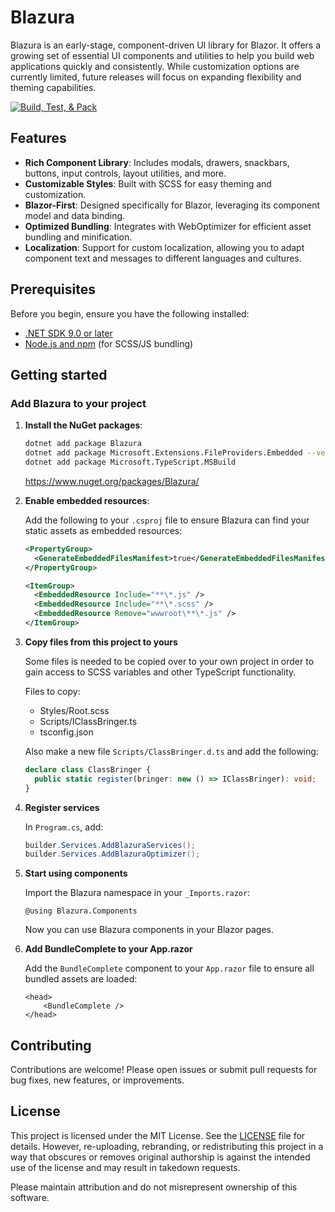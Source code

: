# Blazura

Blazura is an early-stage, component-driven UI library for Blazor. It offers a growing set of essential UI components and utilities to help you build web applications quickly and consistently. While customization options are currently limited, future releases will focus on expanding flexibility and theming capabilities.

[![Build, Test, & Pack](https://github.com/ZeroXitreo/Blazura/actions/workflows/pack.yml/badge.svg)](https://github.com/ZeroXitreo/Blazura/actions/workflows/pack.yml)

## Features

- **Rich Component Library**: Includes modals, drawers, snackbars, buttons, input controls, layout utilities, and more.
- **Customizable Styles**: Built with SCSS for easy theming and customization.
- **Blazor-First**: Designed specifically for Blazor, leveraging its component model and data binding.
- **Optimized Bundling**: Integrates with WebOptimizer for efficient asset bundling and minification.
- **Localization**: Support for custom localization, allowing you to adapt component text and messages to different languages and cultures.

## Prerequisites

Before you begin, ensure you have the following installed:

- [.NET SDK 9.0 or later](https://dotnet.microsoft.com/download)
- [Node.js and npm](https://nodejs.org/) (for SCSS/JS bundling)

## Getting started

### Add Blazura to your project

1. **Install the NuGet packages**:

   ```sh
   dotnet add package Blazura
   dotnet add package Microsoft.Extensions.FileProviders.Embedded --version 9
   dotnet add package Microsoft.TypeScript.MSBuild
   ```

   https://www.nuget.org/packages/Blazura/

2. **Enable embedded resources**:

   Add the following to your `.csproj` file to ensure Blazura can find your static assets as embedded resources:

   ```xml
   <PropertyGroup>
     <GenerateEmbeddedFilesManifest>true</GenerateEmbeddedFilesManifest>
   </PropertyGroup>

   <ItemGroup>
     <EmbeddedResource Include="**\*.js" />
     <EmbeddedResource Include="**\*.scss" />
     <EmbeddedResource Remove="wwwroot\**\*.js" />
   </ItemGroup>
   ```

3. **Copy files from this project to yours**

   Some files is needed to be copied over to your own project in order to gain access to SCSS variables and other TypeScript functionality.

   Files to copy:

   - Styles/Root.scss
   - Scripts/IClassBringer.ts
   - tsconfig.json

   Also make a new file `Scripts/ClassBringer.d.ts` and add the following:

   ```typescript
   declare class ClassBringer {
     public static register(bringer: new () => IClassBringer): void;
   }
   ```

4. **Register services**

   In `Program.cs`, add:

   ```csharp
   builder.Services.AddBlazuraServices();
   builder.Services.AddBlazuraOptimizer();
   ```

5. **Start using components**

   Import the Blazura namespace in your `_Imports.razor`:

   ```razor
   @using Blazura.Components
   ```

   Now you can use Blazura components in your Blazor pages.

6. **Add BundleComplete to your App.razor**

   Add the `BundleComplete` component to your `App.razor` file to ensure all bundled assets are loaded:

   ```razor
   <head>
       <BundleComplete />
   </head>
   ```

## Contributing

Contributions are welcome! Please open issues or submit pull requests for bug fixes, new features, or improvements.

## License

This project is licensed under the MIT License. See the [LICENSE](LICENSE) file for details. However, re-uploading, rebranding, or redistributing this project in a way that obscures or removes original authorship is against the intended use of the license and may result in takedown requests.

Please maintain attribution and do not misrepresent ownership of this software.
